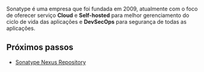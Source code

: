 Sonatype é uma empresa que foi fundada em 2009, atualmente com o foco de oferecer serviço **Cloud** e **Self-hosted** para melhor gerenciamento do ciclo de vida das aplicações e **DevSecOps** para segurança de todas as aplicações.

## Próximos passos

- [Sonatype Nexus Repository](Sonatype%20Nexus%20Repository)
